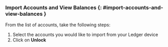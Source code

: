 ### Import Accounts and View Balances {: #import-accounts-and-view-balances } 

From the list of accounts, take the following steps:

 1. Select the accounts you would like to import from your Ledger device
 2. Click on **Unlock**